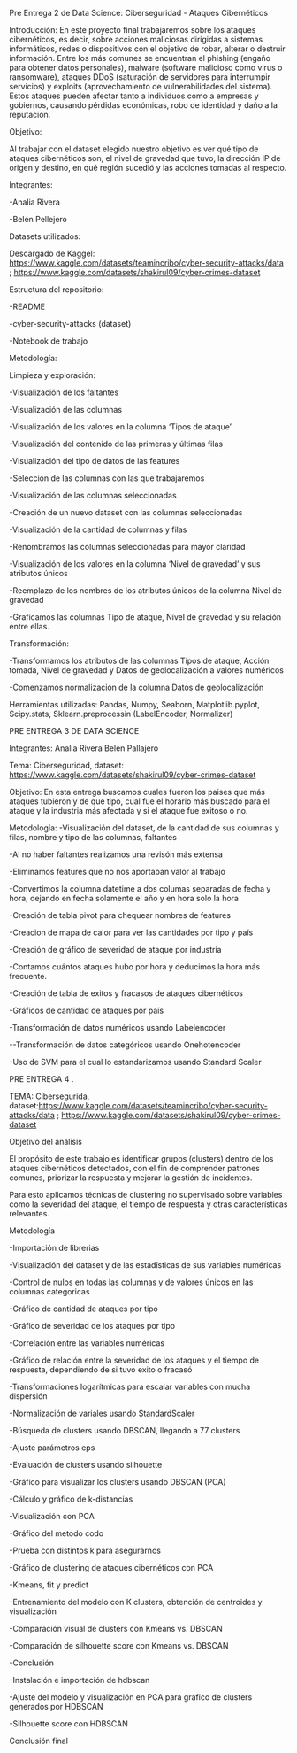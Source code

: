 Pre Entrega 2  de Data Science: Ciberseguridad - Ataques Cibernéticos

Introducción: En este proyecto final trabajaremos sobre los ataques cibernéticos, es decir, sobre acciones maliciosas dirigidas a sistemas informáticos, redes o dispositivos con el objetivo de robar, alterar o destruir información. Entre los más comunes se encuentran el phishing (engaño para obtener datos personales), malware (software malicioso como virus o ransomware), ataques DDoS (saturación de servidores para interrumpir servicios) y exploits (aprovechamiento de vulnerabilidades del sistema). Estos ataques pueden afectar tanto a individuos como a empresas y gobiernos, causando pérdidas económicas, robo de identidad y daño a la reputación.

Objetivo:

Al trabajar con el dataset elegido nuestro objetivo es ver qué tipo de ataques cibernéticos son, el nivel de gravedad que tuvo, la dirección IP de origen y destino, en qué región sucedió y las acciones tomadas al respecto.

Integrantes:

-Analia Rivera

-Belén Pellejero

Datasets utilizados:

Descargado de Kaggel: https://www.kaggle.com/datasets/teamincribo/cyber-security-attacks/data ; https://www.kaggle.com/datasets/shakirul09/cyber-crimes-dataset

Estructura del repositorio:

-README

-cyber-security-attacks (dataset)

-Notebook de trabajo

Metodología:

Limpieza y exploración:

-Visualización de los faltantes

-Visualización de las columnas

-Visualización de los valores en la columna ‘Tipos de ataque’

-Visualización del contenido de las primeras y últimas filas

-Visualización del tipo de datos de las features

-Selección de las columnas con las que trabajaremos

-Visualización de las columnas seleccionadas

-Creación de un nuevo dataset con las columnas seleccionadas

-Visualización de la cantidad de columnas y filas

-Renombramos las columnas seleccionadas para mayor claridad

-Visualización de los valores en la columna ‘Nivel de gravedad’ y sus atributos únicos

-Reemplazo de los nombres de los atributos únicos de la columna Nivel de gravedad

-Graficamos las columnas Tipo de ataque, Nivel de gravedad y su relación entre ellas.

Transformación:

-Transformamos los atributos de las columnas Tipos de ataque, Acción tomada, Nivel de gravedad y Datos de geolocalización a valores numéricos

-Comenzamos normalización de la columna Datos de geolocalización

Herramientas utilizadas: Pandas, Numpy, Seaborn, Matplotlib.pyplot, Scipy.stats, Sklearn.preprocessin (LabelEncoder, Normalizer)

PRE ENTREGA 3 DE DATA SCIENCE

Integrantes: Analia Rivera
             Belen Pallajero

Tema: Ciberseguridad, dataset: https://www.kaggle.com/datasets/shakirul09/cyber-crimes-dataset

Objetivo: En esta entrega buscamos cuales fueron los paises que más ataques tubieron y de que tipo, cual fue el horario más buscado para el ataque y la industria más afectada y si el ataque fue exitoso o no.

Metodología:
-Visualización del dataset, de la cantidad de sus columnas y filas, nombre y tipo de las columnas, faltantes

-Al no haber faltantes realizamos una revisón más extensa

-Eliminamos features que no nos aportaban valor al trabajo

-Convertimos la columna datetime a dos columas separadas de fecha y hora, dejando en fecha solamente el año y en hora solo la hora

-Creación de tabla pivot para chequear nombres de features

-Creacion de mapa de calor para ver las cantidades por tipo y país

-Creación de gráfico de severidad de ataque por industría

-Contamos cuántos ataques hubo por hora y deducimos la hora más frecuente.

-Creación de tabla de exitos y fracasos de ataques cibernéticos

-Gráficos de cantidad de ataques por país

-Transformación de datos numéricos usando Labelencoder

--Transformación de datos categóricos usando Onehotencoder

-Uso de SVM para el cual lo estandarizamos usando Standard Scaler



PRE ENTREGA 4 . 

TEMA: Cibersegurida, dataset:https://www.kaggle.com/datasets/teamincribo/cyber-security-attacks/data ; https://www.kaggle.com/datasets/shakirul09/cyber-crimes-dataset


Objetivo del análisis

El propósito de este trabajo es identificar grupos (clusters) dentro de los ataques cibernéticos detectados, con el fin de comprender patrones comunes, priorizar la respuesta y mejorar la gestión de incidentes.

Para esto aplicamos técnicas de clustering no supervisado sobre variables como la severidad del ataque, el tiempo de respuesta y otras características relevantes.

Metodología

-Importación de librerias

-Visualización del dataset y de las estadísticas de sus variables numéricas

-Control de nulos en todas las columnas y de valores únicos en las columnas categoricas

-Gráfico de cantidad de ataques por tipo

-Gráfico de severidad de los ataques por tipo

-Correlación entre las variables numéricas

-Gráfico de relación entre la severidad de los ataques y el tiempo de respuesta, dependiendo de si tuvo exito o fracasó

-Transformaciones logarítmicas para escalar variables con mucha dispersión

-Normalización de variales usando StandardScaler

-Búsqueda de clusters usando DBSCAN, llegando a 77 clusters

-Ajuste parámetros eps

-Evaluación de clusters usando silhouette

-Gráfico para visualizar los clusters usando DBSCAN (PCA)

-Cálculo y gráfico de k-distancias

-Visualización con PCA

-Gráfico del metodo codo

-Prueba con distintos k para asegurarnos

-Gráfico de clustering de ataques cibernéticos con PCA

-Kmeans, fit y predict

-Entrenamiento del modelo con K clusters, obtención de centroides y visualización

-Comparación visual de clusters con Kmeans vs. DBSCAN

-Comparación de silhouette score con Kmeans vs. DBSCAN

-Conclusión

-Instalación e importación de hdbscan

-Ajuste del modelo y visualización en PCA para gráfico de clusters generados por HDBSCAN

-Silhouette score con HDBSCAN

Conclusión final









